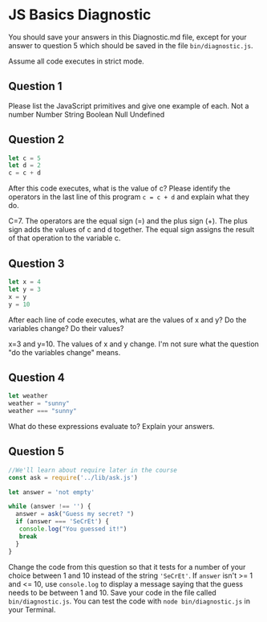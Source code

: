 # JS Basics Diagnostic

You should save your answers in this Diagnostic.md file, except for your answer to
question 5 which should be saved in the file `bin/diagnostic.js`.

Assume all code executes in strict mode.

## Question 1

Please list the JavaScript primitives and give one example of each.
Not a number
Number
String
Boolean
Null
Undefined

## Question 2

```js
let c = 5
let d = 2
c = c + d

```

After this code executes, what is the value of c?  Please identify the operators in the last line of this program `c = c + d` and explain what they do.

C=7. The operators are the equal sign (=) and the plus sign (+). The plus sign adds the values of c and d together. The equal sign assigns the result of that operation to the variable c.

## Question 3

```js
let x = 4
let y = 3
x = y
y = 10
```

After each line of code executes, what are the values of x and y?  Do the variables change?  Do their values?

<!-- solution below -->
x=3 and y=10. The values of x and y change. I'm not sure what the question "do the variables change" means.

## Question 4

```js
let weather
weather = "sunny"
weather === "sunny"
```

What do these expressions evaluate to?  Explain your answers.


## Question 5

```js
//We'll learn about require later in the course
const ask = require('../lib/ask.js')

let answer = 'not empty'

while (answer !== '') {
  answer = ask("Guess my secret? ")
  if (answer === 'SeCrEt') {
   console.log("You guessed it!")
   break
  }
}
```

Change the code from this question so that it tests for a number of your choice
between 1 and 10 instead of the string `'SeCrEt'`.  If `answer` isn't >= 1 and
<= 10, use `console.log` to display a message saying that the guess needs to
be between 1 and 10.  Save your code in the file called `bin/diagnostic.js`.
You can test the code with `node bin/diagnostic.js` in your Terminal.
